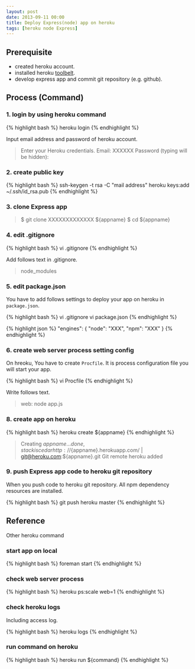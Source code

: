 ```yaml
---
layout: post
date: 2013-09-11 00:00
title: Deploy Express(node) app on heroku
tags: [heroku node Express]
---
```


## Prerequisite

* created heroku account.
* installed heroku [toolbelt](https://toolbelt.heroku.com/).
* develop express app and commit git repository (e.g. github).

## Process (Command)

### 1. login by using heroku command

{% highlight bash %}
heroku login
{% endhighlight %}

Input email address and password of heroku account.

> Enter your Heroku credentials.
> Email: XXXXXX
> Password (typing will be hidden):

### 2. create public key

{% highlight bash %}
ssh-keygen -t rsa -C "mail address"
heroku keys:add ~/.ssh/id_rsa.pub
{% endhighlight %}
	
### 3. clone Express app

> $ git clone XXXXXXXXXXXXX ${appname}
> $ cd ${appname}

### 4. edit .gitignore

{% highlight bash %}
vi .gitignore
{% endhighlight %}

Add follows text in .gitignore.

> node_modules

### 5. edit package.json

You have to add follows settings to deploy your app on heroku in `package.json`.

{% highlight bash %}
vi .gitignore
vi package.json
{% endhighlight %}

{% highlight json %}
"engines": {
    "node": "XXX",
    "npm": "XXX"
}
{% endhighlight %}

### 6. create web server process setting config

On hreoku, You have to create `Procfile`.
It is process configuration file you will start your app.

{% highlight bash %}
vi Procfile
{% endhighlight %}
	
Write follows text.

 > web: node app.js
 
### 8. create app on heroku
 
{% highlight bash %}
heroku create ${appname}
{% endhighlight %}
	

> Creating ${appname}… done, stack is cedar
> http://${appname}.herokuapp.com/ | git@heroku.com:${appname}.git
> Git remote heroku added

### 9. push Express app code to heroku git repository

When you push code to heroku git repository. All npm dependency resources are installed.

{% highlight bash %}
git push heroku master
{% endhighlight %}
	
## Reference

Other heroku command

### start app on local

{% highlight bash %}
foreman start
{% endhighlight %}

### check web server process

{% highlight bash %}
heroku ps:scale web=1
{% endhighlight %}
	
### check heroku logs

Including access log.

{% highlight bash %}
heroku logs
{% endhighlight %}
	
### run command on heroku

{% highlight bash %}
heroku run ${command}
{% endhighlight %}




